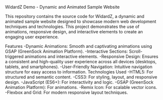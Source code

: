 WidardZ Demo - Dynamic and Animated Sample Website

This repository contains the source code for WidardZ, a dynamic and animated sample website designed to showcase modern web development techniques and technologies. This project demonstrates the use of animations, responsive design, and interactive elements to create an engaging user experience.

Features
-Dynamic Animations: Smooth and captivating animations using GSAP (GreenSock Animation Platform).
-Interactive Sections: Scroll-triggered animations and interactive elements.
-Responsive Design: Ensures a consistent and high-quality user experience across all devices (desktops, tablets, and smartphones).
-User-Friendly Navigation: Intuitive navigation structure for easy access to information.
Technologies Used
-HTML5: For structured and semantic content.
-CSS3: For styling, layout, and responsive design.
-JavaScript (ES6+): For interactivity and logic.
-GSAP (GreenSock Animation Platform): For animations.
-Remix Icon: For scalable vector icons.
-Flexbox and Grid: For modern responsive layout techniques.

